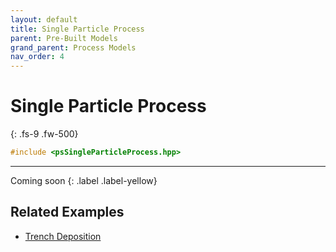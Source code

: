 ```yaml
---
layout: default
title: Single Particle Process
parent: Pre-Built Models
grand_parent: Process Models
nav_order: 4
---
```


# Single Particle Process
{: .fs-9 .fw-500}

```c++
#include <psSingleParticleProcess.hpp>
```
---

Coming soon
{: .label .label-yellow}

## Related Examples

* [Trench Deposition](https://github.com/ViennaTools/ViennaPS/tree/master/examples/trenchDeposition)
